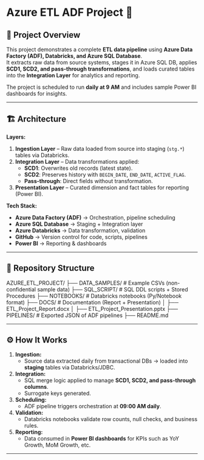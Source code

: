# Azure ETL ADF Project 🚀

## 📌 Project Overview
This project demonstrates a complete **ETL data pipeline** using **Azure Data Factory (ADF), Databricks, and Azure SQL Database**.  
It extracts raw data from source systems, stages it in Azure SQL DB, applies **SCD1, SCD2, and pass-through transformations**, and loads curated tables into the **Integration Layer** for analytics and reporting.

The project is scheduled to run **daily at 9 AM** and includes sample Power BI dashboards for insights.

---

## 🏗️ Architecture
**Layers:**
1. **Ingestion Layer** – Raw data loaded from source into staging (`stg.*`) tables via Databricks.
2. **Integration Layer** – Data transformations applied:
   - **SCD1**: Overwrites old records (latest state).
   - **SCD2**: Preserves history with `BEGIN_DATE`, `END_DATE`, `ACTIVE_FLAG`.
   - **Pass-through**: Direct fields without transformation.
3. **Presentation Layer** – Curated dimension and fact tables for reporting (Power BI).

**Tech Stack:**
- **Azure Data Factory (ADF)** → Orchestration, pipeline scheduling
- **Azure SQL Database** → Staging + Integration layer
- **Azure Databricks** → Data transformation, validation
- **GitHub** → Version control for code, scripts, pipelines
- **Power BI** → Reporting & dashboards

---

## 📂 Repository Structure
AZURE_ETL_PROJECT/
├── DATA_SAMPLES/ # Example CSVs (non-confidential sample data)
├── SQL_SCRIPT/ # SQL DDL scripts + Stored Procedures
├── NOTEBOOKS/ # Databricks notebooks (Py/Notebook format)
├── DOCS/ # Documentation (Report + Presentation)
│ ├── ETL_Project_Report.docx
│ ├── ETL_Project_Presentation.pptx
├── PIPELINES/ # Exported JSON of ADF pipelines
├── README.md

---

## ⚙️ How It Works
1. **Ingestion:**
   - Source data extracted daily from transactional DBs → loaded into **staging** tables via Databricks/JDBC.
2. **Integration:**
   - SQL merge logic applied to manage **SCD1, SCD2, and pass-through columns**.
   - Surrogate keys generated.
3. **Scheduling:**
   - ADF pipeline triggers orchestration at **09:00 AM daily**.
4. **Validation:**
   - Databricks notebooks validate row counts, null checks, and business rules.
5. **Reporting:**
   - Data consumed in **Power BI dashboards** for KPIs such as YoY Growth, MoM Growth, etc.

---
